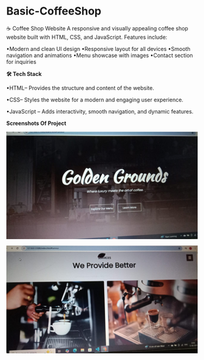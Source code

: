 # Basic-CoffeeShop
☕ Coffee Shop Website A responsive and visually appealing coffee shop website built with HTML, CSS, and JavaScript. Features include:

•Modern and clean UI design 
•Responsive layout for all devices 
•Smooth navigation and animations 
•Menu showcase with images 
•Contact section for inquiries

**🛠 Tech Stack**

   •HTML– Provides the structure and content of the website.

   •CSS– Styles the website for a modern and engaging user experience.

   •JavaScript – Adds interactivity, smooth navigation, and dynamic features.

   **Screenshots Of Project**

   ![Screenshot](https://github.com/navyavarikuti3006/Basic-CoffeeShop/blob/0bc186c25dd6feb38f8ad57df1a20223572d6b28/Screenshots/ScreenshotImg_1.jpeg)

   ![Screenshot](https://github.com/navyavarikuti3006/Basic-CoffeeShop/blob/1c89366094ad08bf872c29b3cdace111574106c1/Screenshots/ScreenshotImg_2.jpeg)
